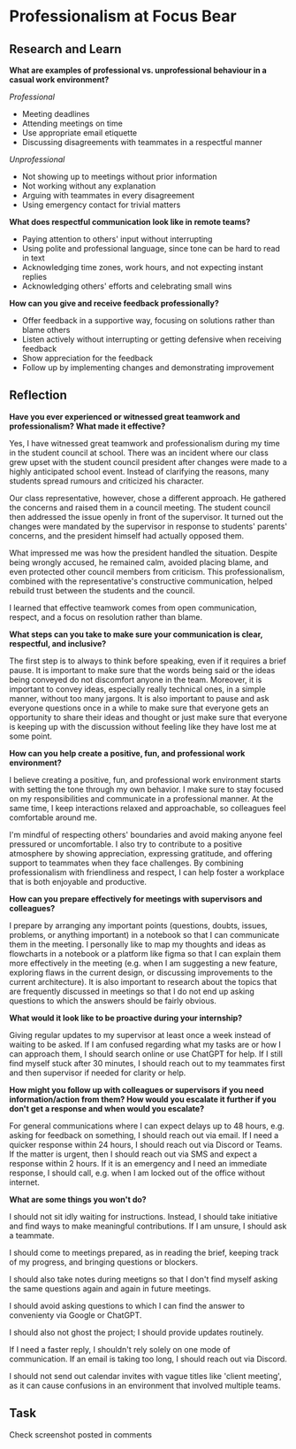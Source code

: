 # Professionalism at Focus Bear

## Research and Learn
**What are examples of professional vs. unprofessional behaviour in a casual work environment?**

*Professional*
- Meeting deadlines
- Attending meetings on time
- Use appropriate email etiquette
- Discussing disagreements with teammates in a respectful manner

*Unprofessional*
- Not showing up to meetings without prior information
- Not working without any explanation
- Arguing with teammates in every disagreement
- Using emergency contact for trivial matters

**What does respectful communication look like in remote teams?**
- Paying attention to others' input without interrupting
- Using polite and professional language, since tone can be hard to read in text
- Acknowledging time zones, work hours, and not expecting instant replies
- Acknowledging others' efforts and celebrating small wins

**How can you give and receive feedback professionally?**
- Offer feedback in a supportive way, focusing on solutions rather than blame others
- Listen actively without interrupting or getting defensive when receiving feedback
- Show appreciation for the feedback
- Follow up by implementing changes and demonstrating improvement

## Reflection

**Have you ever experienced or witnessed great teamwork and professionalism? What made it effective?**

Yes, I have witnessed great teamwork and professionalism during my time in the student council at school. There was an incident where our class grew upset with the student council president after changes were made to a highly anticipated school event. Instead of clarifying the reasons, many students spread rumours and criticized his character.

Our class representative, however, chose a different approach. He gathered the concerns and raised them in a council meeting. The student council then addressed the issue openly in front of the supervisor. It turned out the changes were mandated by the supervisor in response to students' parents' concerns, and the president himself had actually opposed them.

What impressed me was how the president handled the situation. Despite being wrongly accused, he remained calm, avoided placing blame, and even protected other council members from criticism. This professionalism, combined with the representative's constructive communication, helped rebuild trust between the students and the council.

I learned that effective teamwork comes from open communication, respect, and a focus on resolution rather than blame.

**What steps can you take to make sure your communication is clear, respectful, and inclusive?**

The first step is to always to think before speaking, even if it requires a brief pause. It is important to make sure that the words being said or the ideas being conveyed do not discomfort anyone in the team. Moreover, it is important to convey ideas, especially really technical ones, in a simple manner, without too many jargons. It is also important to pause and ask everyone questions once in a while to make sure that everyone gets an opportunity to share their ideas and thought or just make sure that everyone is keeping up with the discussion without feeling like they have lost me at some point.

**How can you help create a positive, fun, and professional work environment?**

I believe creating a positive, fun, and professional work environment starts with setting the tone through my own behavior. I make sure to stay focused on my responsibilities and communicate in a professional manner. At the same time, I keep interactions relaxed and approachable, so colleagues feel comfortable around me.

I'm mindful of respecting others' boundaries and avoid making anyone feel pressured or uncomfortable. I also try to contribute to a positive atmosphere by showing appreciation, expressing gratitude, and offering support to teammates when they face challenges. By combining professionalism with friendliness and respect, I can help foster a workplace that is both enjoyable and productive.

**How can you prepare effectively for meetings with supervisors and colleagues?**

I prepare by arranging any important points (questions, doubts, issues, problems, or anything important) in a notebook so that I can communicate them in the meeting. I personally like to map my thoughts and ideas as flowcharts in a notebook or a platform like figma so that I can explain them more effectively in the meeting (e.g. when  I am suggesting a new feature, exploring flaws in the current design, or discussing improvements to the current architecture). It is also important to research about the topics that are frequently discussed in meetings so that I do not end up asking questions to which the answers should be fairly obvious.

**What would it look like to be proactive during your internship?**

Giving regular updates to my supervisor at least once a week instead of waiting to be asked. If I am confused regarding what my tasks are or how I can approach them, I should search online or use ChatGPT for help. If I still find myself stuck after 30 minutes, I should reach out to my teammates first and then supervisor if needed for clarity or help.

**How might you follow up with colleagues or supervisors if you need information/action from them? How would you escalate it further if you don't get a response and when would you escalate?**

For general communications where I can expect delays up to 48 hours, e.g. asking for feedback on something, I should reach out via email. If I need a quicker response within 24 hours, I should reach out via Discord or Teams. If the matter is urgent, then I should reach out via SMS and expect a response within 2 hours. If it is an emergency and I need an immediate response, I should call, e.g. when I am locked out of the office without internet.

**What are some things you won't do?**

I should not sit idly waiting for instructions. Instead, I should take initiative and find ways to make meaningful contributions. If I am unsure, I should ask a teammate. 

I should come to meetings prepared, as in reading the brief, keeping track of my progress, and bringing questions or blockers.

I should also take notes during meetigns so that I don't find myself asking the same questions again and again in future meetings. 

I should avoid asking questions to which I can find the answer to convenienty via Google or ChatGPT.

I should also not ghost the project; I should provide updates routinely.

If I need a faster reply, I shouldn't rely solely on one mode of communication. If an email is taking too long, I should reach out via Discord.

I should not send out calendar invites with vague titles like 'client meeting', as it can cause confusions in an environment that involved multiple teams.

## Task

Check screenshot posted in comments
